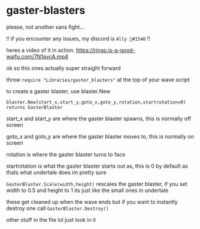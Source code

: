 # gaster-blasters
please, not another sans fight...

!! if you encounter any issues, my discord is `Ally 🍦#1540` !!

heres a video of it in action. https://ringo.is-a-good-waifu.com/7N1pvcA.mp4

ok so this ones actually super straight forward

throw `require "Libraries/gaster_blasters"` at the top of your wave script

to create a gaster blaster, use blaster.New

`blaster.New(start_x,start_y,goto_x,goto_y,rotation,startrotation=0) returns GasterBlaster`

start_x and start_y are where the gaster blaster spawns, this is normally off screen

goto_x and goto_y are where the gaster blaster moves to, this is normally on screen

rotation is where the gaster blaster turns to face

startrotation is what the gaster blaster starts out as, this is 0 by default as thats what undertale does im pretty sure

`GasterBlaster.Scale(width,height)` rescales the gaster blaster, if you set width to 0.5 and height to 1 its just like the small ones in undertale

these get cleaned up when the wave ends but if you want to instantly destroy one call `GasterBlaster.Destroy()`

other stuff in the file lol just look in it
